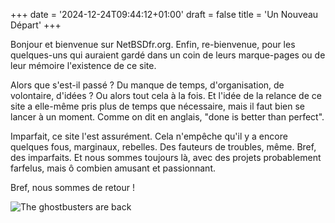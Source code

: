 +++
date = '2024-12-24T09:44:12+01:00'
draft = false
title = 'Un Nouveau Départ'
+++

Bonjour et bienvenue sur NetBSDfr.org. Enfin, re-bienvenue, pour les
quelques-uns qui auraient gardé dans un coin de leurs marque-pages ou de leur
mémoire l'existence de ce site.

Alors que s'est-il passé ? Du manque de temps, d'organisation, de volontaire,
d'idées ? Ou alors tout cela à la fois. Et l'idée de la relance de ce site a
elle-même pris plus de temps que nécessaire, mais il faut bien se lancer à un
moment. Comme on dit en anglais, "done is better than perfect".

Imparfait, ce site l'est assurément. Cela n'empêche qu'il y a encore quelques
fous, marginaux, rebelles. Des fauteurs de troubles, même. Bref, des
imparfaits. Et nous sommes toujours là, avec des projets probablement farfelus,
mais ô combien amusant et passionnant.

Bref, nous sommes de retour !

![The ghostbusters are back](/pics/2024/12/ghostbusters_are_back.jpg)
